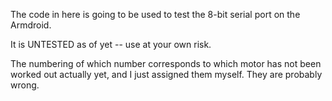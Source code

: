 The code in here is going to be used to test the 8-bit serial port on the Armdroid.

It is UNTESTED as of yet -- use at your own risk.

The numbering of which number corresponds to which motor has not been worked out actually yet, and I just assigned them myself. They are probably wrong.
